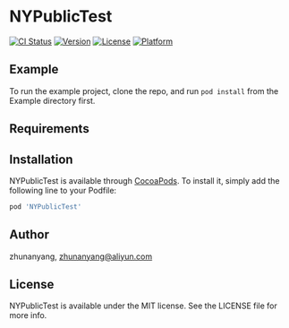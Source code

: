 # NYPublicTest

[![CI Status](https://img.shields.io/travis/zhunanyang/NYPublicTest.svg?style=flat)](https://travis-ci.org/zhunanyang/NYPublicTest)
[![Version](https://img.shields.io/cocoapods/v/NYPublicTest.svg?style=flat)](https://cocoapods.org/pods/NYPublicTest)
[![License](https://img.shields.io/cocoapods/l/NYPublicTest.svg?style=flat)](https://cocoapods.org/pods/NYPublicTest)
[![Platform](https://img.shields.io/cocoapods/p/NYPublicTest.svg?style=flat)](https://cocoapods.org/pods/NYPublicTest)

## Example

To run the example project, clone the repo, and run `pod install` from the Example directory first.

## Requirements

## Installation

NYPublicTest is available through [CocoaPods](https://cocoapods.org). To install
it, simply add the following line to your Podfile:

```ruby
pod 'NYPublicTest'
```

## Author

zhunanyang, zhunanyang@aliyun.com

## License

NYPublicTest is available under the MIT license. See the LICENSE file for more info.
